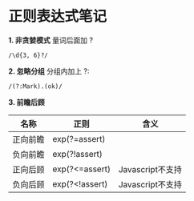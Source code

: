 # 正则表达式笔记

**1. 非贪婪模式**
量词后面加 ?
```
/\d{3, 6}?/
```

**2. 忽略分组**
分组内加上 ?:
```
/(?:Mark).(ok)/
```

**3. 前瞻后顾**

|名称|正则|含义|
|----|----|----|
|正向前瞻|exp(?=assert)|&nbsp;|
|负向前瞻|exp(?!assert)|&nbsp;|
|正向后顾|exp(?<=assert)|Javascript不支持|
|负向后顾|exp(?<!assert)|Javascript不支持|

